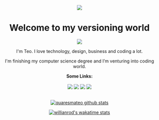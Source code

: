 <p align="center">
  <img src="https://trello-attachments.s3.amazonaws.com/5e512004ffea94545b88f3a6/5fa7329a30b9a61a81a185bc/0bfe5c5bf8afc5f62415227ab4200aa5/background.png" >
</p>

<h1 align="center" > Welcome to my versioning world </h1>

<p align="center">
  <img align="center" src="https://trello-attachments.s3.amazonaws.com/5e512004ffea94545b88f3a6/5fa7329a30b9a61a81a185bc/2af5ba2fb0b10b16846e0d3692e39f3f/teo-ola.png" >
</p>

<p align="center" >
  I'm Teo. I love technology, design, business and coding a lot.
</p>
<p align="center">
  I'm finishing my computer science degree and I’m venturing into coding world.
</p>

<div align="center">
  <b>Some Links:</b>
  <br>
  <br>
  <a href="https://www.linkedin.com/in/teoian-quaresma-2b909b142/"><img src="https://trello-attachments.s3.amazonaws.com/5e512004ffea94545b88f3a6/5fa7329a30b9a61a81a185bc/b1e2d0a6748b60b967ebd348a3fc61f2/linkedin-filled.png" ></a> 
  <a href="https://dribbble.com/quaresmateo"><img src="https://trello-attachments.s3.amazonaws.com/5e512004ffea94545b88f3a6/5fa7329a30b9a61a81a185bc/5c3f7bcd7f3f7ee60930a51f931d5ff5/basquetebol.png" ></a> 
  <a href="https://instagram.com/teoian.dev"><img src="https://trello-attachments.s3.amazonaws.com/5e512004ffea94545b88f3a6/5fa7329a30b9a61a81a185bc/40f744a0c2f750d529580435b3c1b1f5/instagram-filled.png" ></a> 
  <a href="https://twitter.com/quaresmateo"><img src="https://trello-attachments.s3.amazonaws.com/5e512004ffea94545b88f3a6/5fa7329a30b9a61a81a185bc/de7d4b075b4a3da8a74092b09f7714ed/twitter.png" ></a> 
  <br><br>
</div>

<div align="center">

  [![quaresmateo github stats](https://github-readme-stats.vercel.app/api?username=quaresmateo&show_icons=true&theme=tokyonight)](https://github.com/anuraghazra/github-readme-stats)

  [![willianrod's wakatime stats](https://github-readme-stats.vercel.app/api/wakatime?username=quaresmateo&layout=compact&theme=tokyonight)](https://github.com/anuraghazra/github-readme-stats)

</div>

